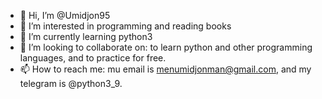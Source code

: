 - 👋 Hi, I’m @Umidjon95
- 👀 I’m interested in programming and reading books
- 🌱 I’m currently learning python3
- 💞️ I’m looking to collaborate on: to learn python and other programming languages, and to practice for free.
- 📫 How to reach me: mu email is menumidjonman@gmail.com, and my telegram is @python3_9.
<!---
Umidjon95/Umidjon95 is a ✨ special ✨ repository because its `README.md` (this file) appears on your GitHub profile.
You can click the Preview link to take a look at your changes.
--->
